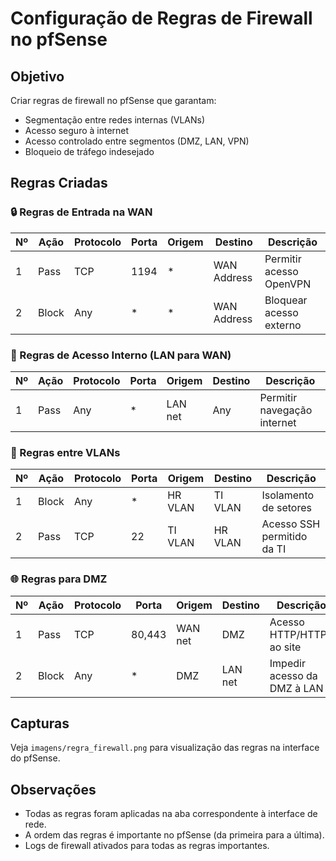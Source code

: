 
# Configuração de Regras de Firewall no pfSense

## Objetivo
Criar regras de firewall no pfSense que garantam:
- Segmentação entre redes internas (VLANs)
- Acesso seguro à internet
- Acesso controlado entre segmentos (DMZ, LAN, VPN)
- Bloqueio de tráfego indesejado

## Regras Criadas

### 🔒 Regras de Entrada na WAN
| Nº | Ação | Protocolo | Porta | Origem        | Destino       | Descrição                   |
|----|------|-----------|-------|----------------|----------------|-----------------------------|
| 1  | Pass | TCP       | 1194  | *              | WAN Address    | Permitir acesso OpenVPN    |
| 2  | Block| Any       | *     | *              | WAN Address    | Bloquear acesso externo     |

### 🔐 Regras de Acesso Interno (LAN para WAN)
| Nº | Ação | Protocolo | Porta  | Origem  | Destino     | Descrição                    |
|----|------|-----------|--------|----------|--------------|------------------------------|
| 1  | Pass | Any       | *      | LAN net | Any          | Permitir navegação internet  |

### 🔁 Regras entre VLANs
| Nº | Ação | Protocolo | Porta  | Origem       | Destino       | Descrição                        |
|----|------|-----------|--------|----------------|----------------|----------------------------------|
| 1  | Block| Any       | *      | HR VLAN       | TI VLAN       | Isolamento de setores           |
| 2  | Pass | TCP       | 22     | TI VLAN       | HR VLAN       | Acesso SSH permitido da TI      |

### 🌐 Regras para DMZ
| Nº | Ação | Protocolo | Porta | Origem    | Destino  | Descrição                     |
|----|------|-----------|-------|------------|------------|-------------------------------|
| 1  | Pass | TCP       | 80,443| WAN net   | DMZ       | Acesso HTTP/HTTPS ao site     |
| 2  | Block| Any       | *     | DMZ       | LAN net   | Impedir acesso da DMZ à LAN   |

## Capturas
Veja `imagens/regra_firewall.png` para visualização das regras na interface do pfSense.

## Observações
- Todas as regras foram aplicadas na aba correspondente à interface de rede.
- A ordem das regras é importante no pfSense (da primeira para a última).
- Logs de firewall ativados para todas as regras importantes.
